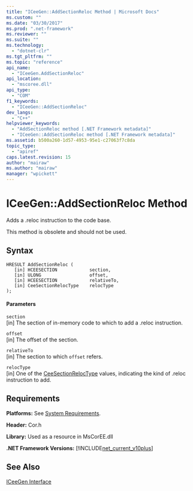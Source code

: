 ```yaml
---
title: "ICeeGen::AddSectionReloc Method | Microsoft Docs"
ms.custom: ""
ms.date: "03/30/2017"
ms.prod: ".net-framework"
ms.reviewer: ""
ms.suite: ""
ms.technology: 
  - "dotnet-clr"
ms.tgt_pltfrm: ""
ms.topic: "reference"
api_name: 
  - "ICeeGen.AddSectionReloc"
api_location: 
  - "mscoree.dll"
api_type: 
  - "COM"
f1_keywords: 
  - "ICeeGen::AddSectionReloc"
dev_langs: 
  - "C++"
helpviewer_keywords: 
  - "AddSectionReloc method [.NET Framework metadata]"
  - "ICeeGen::AddSectionReloc method [.NET Framework metadata]"
ms.assetid: b500a260-1d57-4953-95e1-c27063f7c8da
topic_type: 
  - "apiref"
caps.latest.revision: 15
author: "mairaw"
ms.author: "mairaw"
manager: "wpickett"
---
```

# ICeeGen::AddSectionReloc Method
Adds a .reloc instruction to the code base.  
  
 This method is obsolete and should not be used.  
  
## Syntax  
  
```  
HRESULT AddSectionReloc (  
   [in] HCEESECTION            section,  
   [in] ULONG                  offset,  
   [in] HCEESECTION            relativeTo,   
   [in] CeeSectionRelocType    relocType  
);  
```  
  
#### Parameters  
 `section`  
 [in] The section of in-memory code to which to add a .reloc instruction.  
  
 `offset`  
 [in] The offset of the section.  
  
 `relativeTo`  
 [in] The section to which `offset` refers.  
  
 `relocType`  
 [in] One of the [CeeSectionRelocType](../../../../docs/framework/unmanaged-api/metadata/ceesectionreloctype-enumeration.md) values, indicating the kind of .reloc instruction to add.  
  
## Requirements  
 **Platforms:** See [System Requirements](../../../../docs/framework/get-started/system-requirements.md).  
  
 **Header:** Cor.h  
  
 **Library:** Used as a resource in MsCorEE.dll  
  
 **.NET Framework Versions:** [!INCLUDE[net_current_v10plus](../../../../includes/net-current-v10plus-md.md)]  
  
## See Also  
 [ICeeGen Interface](../../../../docs/framework/unmanaged-api/metadata/iceegen-interface.md)